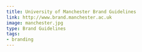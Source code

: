 ```yaml
---
title: University of Manchester Brand Guidelines
link: http://www.brand.manchester.ac.uk
image: manchester.jpg
type: Brand Guidelines
tags:
- branding
---
```

